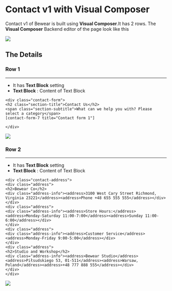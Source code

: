 # Contact v1 with Visual Composer

Contact v1 of Bewear is built using **Visual Composer**.It has 2 rows. The **Visual Composer** Backend editor of the page look like this

![](http://transvelo.github.io/docs/bewear/images/vc-contact-v1-page-setting.png)

## The Details

### Row 1
---
* It has **Text Block** setting
* **Text Block** : Content of Text Block

```
<div class="contact-form">
<h2 class="section-title">Contact Us</h2>
<span class="section-subtitle">What can we help you with? Please select a category</span>
[contact-form-7 title="Contact form 1"]

</div>
```

![](http://transvelo.github.io/docs/bewear/images/vc-contact-form-v1-setting.png)
### Row 2
---
* It has **Text Block** setting
* **Text Block** : Content of Text Block

```
<div class="contact-address">
<div class="address">
<h2>Bewear Co</h2>
<div class="address-info"><address>3100 West Cary Street Richmond, Virginia 23221</address><address>Phone +48 655 555 555</address></div>
</div>
<div class="address">
<div class="address-info"><address>Store Hours:</address><address>Monday-Saturday 11:00-7:00</address><address>Sunday 11:00-6:00</address></div>
</div>
<div class="address">
<div class="address-info"><address>Customer Service</address><address>Monday-Friday 9:00-5:00</address></div>
</div>
<div class="address">
<h2>Studio and Workshop</h2>
<div class="address-info"><address>Bewear Studio</address><address>Piłsudskiego 53, 01-511</address><address>Warsaw, Poland</address><address>+48 777 888 555</address></div>
</div>
</div>
```

![](http://transvelo.github.io/docs/bewear/images/vc-contact-address-v1-setting.png)


```


